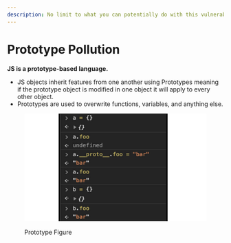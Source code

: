 ```yaml
---
description: No limit to what you can potentially do with this vulnerability.
---
```


# Prototype Pollution

**JS is a prototype-based language.**

* JS objects inherit features from one another using Prototypes meaning if the prototype object is modified in one object it will apply to every other object.
* Prototypes are used to overwrite functions, variables, and anything else.

<figure><img src="../.gitbook/assets/image.png" alt=""><figcaption><p>Prototype Figure</p></figcaption></figure>

